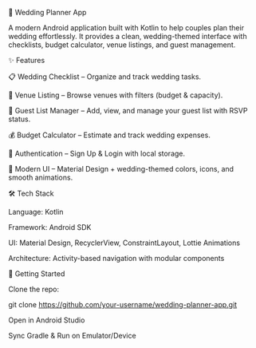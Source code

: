 💍 Wedding Planner App

A modern Android application built with Kotlin to help couples plan their wedding effortlessly.
It provides a clean, wedding-themed interface with checklists, budget calculator, venue listings, and guest management.

✨ Features

📋 Wedding Checklist – Organize and track wedding tasks.

🏰 Venue Listing – Browse venues with filters (budget & capacity).

👥 Guest List Manager – Add, view, and manage your guest list with RSVP status.

💰 Budget Calculator – Estimate and track wedding expenses.

🔐 Authentication – Sign Up & Login with local storage.

🎨 Modern UI – Material Design + wedding-themed colors, icons, and smooth animations.

🛠 Tech Stack

Language: Kotlin

Framework: Android SDK

UI: Material Design, RecyclerView, ConstraintLayout, Lottie Animations

Architecture: Activity-based navigation with modular components

🚀 Getting Started

Clone the repo:

git clone https://github.com/your-username/wedding-planner-app.git


Open in Android Studio

Sync Gradle & Run on Emulator/Device


